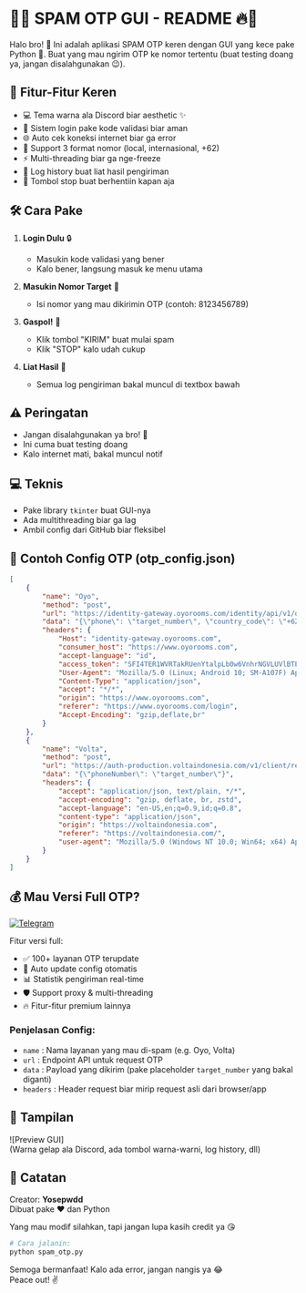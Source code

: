 # 📱🔥 SPAM OTP GUI - README 🔥📱

Halo bro! 👋 Ini adalah aplikasi SPAM OTP keren dengan GUI yang kece pake Python 🐍. Buat yang mau ngirim OTP ke nomor tertentu (buat testing doang ya, jangan disalahgunakan 😉).

## 🚀 Fitur-Fitur Keren
- 💻 Tema warna ala Discord biar aesthetic ✨
- 🔐 Sistem login pake kode validasi biar aman
- 🌐 Auto cek koneksi internet biar ga error
- 📲 Support 3 format nomor (local, internasional, +62)
- ⚡ Multi-threading biar ga nge-freeze
- 📜 Log history buat liat hasil pengiriman
- 🛑 Tombol stop buat berhentiin kapan aja

## 🛠️ Cara Pake
1. **Login Dulu** 🔒  
   - Masukin kode validasi yang bener  
   - Kalo bener, langsung masuk ke menu utama  

2. **Masukin Nomor Target** 📱  
   - Isi nomor yang mau dikirimin OTP (contoh: 8123456789)  

3. **Gaspol!** 🚀  
   - Klik tombol "KIRIM" buat mulai spam  
   - Klik "STOP" kalo udah cukup  

4. **Liat Hasil** 📜  
   - Semua log pengiriman bakal muncul di textbox bawah  

## ⚠️ Peringatan
- Jangan disalahgunakan ya bro! 🙏  
- Ini cuma buat testing doang  
- Kalo internet mati, bakal muncul notif  

## 💻 Teknis
- Pake library `tkinter` buat GUI-nya  
- Ada multithreading biar ga lag  
- Ambil config dari GitHub biar fleksibel  

## 🔧 Contoh Config OTP (otp_config.json)
```json
[
    {
        "name": "Oyo",
        "method": "post",
        "url": "https://identity-gateway.oyorooms.com/identity/api/v1/otp/generate_by_phone?locale=id",
        "data": "{\"phone\": \"target_number\", \"country_code\": \"+62\", \"country_iso_code\": \"ID\", \"nod\": \"4\", \"send_otp\": \"true\", \"devise_role\": \"Consumer_Guest\"}",
        "headers": {
            "Host": "identity-gateway.oyorooms.com",
            "consumer_host": "https://www.oyorooms.com",
            "accept-language": "id",
            "access_token": "SFI4TER1WVRTakRUenYtalpLb0w6VnhrNGVLUVlBTE5TcUFVZFpBSnc=",
            "User-Agent": "Mozilla/5.0 (Linux; Android 10; SM-A107F) AppleWebKit/537.36 (KHTML,like Gecko) Chrome/83.0.4103.106 Mobile Safari/537.36",
            "Content-Type": "application/json",
            "accept": "*/*",
            "origin": "https://www.oyorooms.com",
            "referer": "https://www.oyorooms.com/login",
            "Accept-Encoding": "gzip,deflate,br"
        }
    },
    {
        "name": "Volta",
        "method": "post",
        "url": "https://auth-production.voltaindonesia.com/v1/client/request-otp",
        "data": "{\"phoneNumber\": \"target_number\"}",
        "headers": {
            "accept": "application/json, text/plain, */*",
            "accept-encoding": "gzip, deflate, br, zstd",
            "accept-language": "en-US,en;q=0.9,id;q=0.8",
            "content-type": "application/json",
            "origin": "https://voltaindonesia.com",
            "referer": "https://voltaindonesia.com/",
            "user-agent": "Mozilla/5.0 (Windows NT 10.0; Win64; x64) AppleWebKit/537.36 (KHTML, like Gecko) Chrome/128.0.0.0 Safari/537.36"
        }
    }
]
```
## 💰 Mau Versi Full OTP?

[![Telegram](https://img.shields.io/badge/🛒_BELI_FULL_OTP-2CA5E0?style=for-the-badge&logo=telegram&logoColor=white)](https://t.me/Yoshcc)

Fitur versi full:
- ✅ 100+ layanan OTP terupdate
- 🔄 Auto update config otomatis
- 📊 Statistik pengiriman real-time
- 🛡️ Support proxy & multi-threading
- 🔥 Fitur-fitur premium lainnya

### Penjelasan Config:
- `name` : Nama layanan yang mau di-spam (e.g. Oyo, Volta)
- `url` : Endpoint API untuk request OTP
- `data` : Payload yang dikirim (pake placeholder `target_number` yang bakal diganti)
- `headers` : Header request biar mirip request asli dari browser/app

## 🎨 Tampilan
![Preview GUI]  
(Warna gelap ala Discord, ada tombol warna-warni, log history, dll)

## 📝 Catatan
Creator: **Yosepwdd**  
Dibuat pake ❤️ dan Python  

Yang mau modif silahkan, tapi jangan lupa kasih credit ya 😘  

```bash
# Cara jalanin:
python spam_otp.py
```

Semoga bermanfaat! Kalo ada error, jangan nangis ya 😂  
Peace out! ✌️
